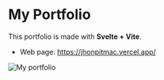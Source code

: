 # My Portfolio
This portfolio is made with **Svelte + Vite**.

* Web page: https://jhonpitmac.vercel.app/

![My portfolio](https://repository-images.githubusercontent.com/470718883/8cae4dd2-89b5-4918-96c9-cd02c8b396d2)


